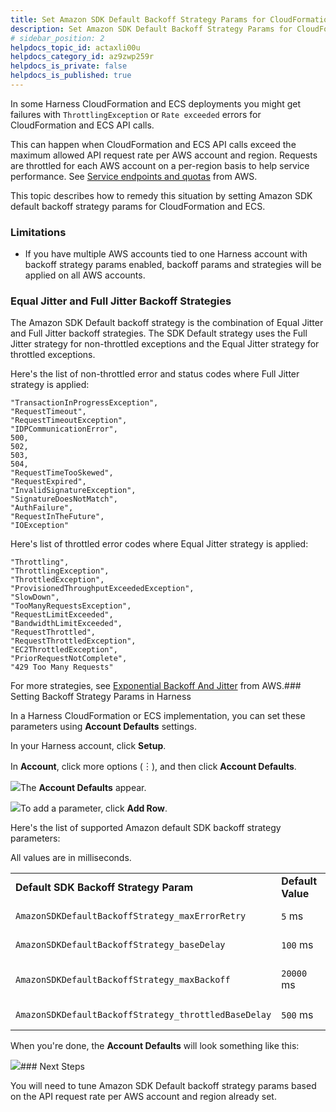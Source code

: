 ```yaml
---
title: Set Amazon SDK Default Backoff Strategy Params for CloudFormation and ECS
description: Set Amazon SDK Default Backoff Strategy Params for CloudFormation.
# sidebar_position: 2
helpdocs_topic_id: actaxli00u
helpdocs_category_id: az9zwp259r
helpdocs_is_private: false
helpdocs_is_published: true
---
```


In some Harness CloudFormation and ECS deployments you might get failures with `ThrottlingException` or `Rate exceeded` errors for CloudFormation and ECS API calls.

This can happen when CloudFormation and ECS API calls exceed the maximum allowed API request rate per AWS account and region. Requests are throttled for each AWS account on a per-region basis to help service performance. See [Service endpoints and quotas](https://docs.aws.amazon.com/general/latest/gr/aws-service-information.html) from AWS.

This topic describes how to remedy this situation by setting Amazon SDK default backoff strategy params for CloudFormation and ECS.

### Limitations

* If you have multiple AWS accounts tied to one Harness account with backoff strategy params enabled, backoff params and strategies will be applied on all AWS accounts.

### Equal Jitter and Full Jitter Backoff Strategies

The Amazon SDK Default backoff strategy is the combination of Equal Jitter and Full Jitter backoff strategies. The SDK Default strategy uses the Full Jitter strategy for non-throttled exceptions and the Equal Jitter strategy for throttled exceptions.

Here's the list of non-throttled error and status codes where Full Jitter strategy is applied: 


```
"TransactionInProgressException",  
"RequestTimeout",  
"RequestTimeoutException",  
"IDPCommunicationError",  
500,  
502,  
503,  
504,  
"RequestTimeTooSkewed",  
"RequestExpired",  
"InvalidSignatureException",  
"SignatureDoesNotMatch",  
"AuthFailure",  
"RequestInTheFuture",  
"IOException"
```
Here's list of throttled error codes where Equal Jitter strategy is applied:


```
"Throttling",  
"ThrottlingException",  
"ThrottledException",  
"ProvisionedThroughputExceededException",  
"SlowDown",  
"TooManyRequestsException",  
"RequestLimitExceeded",  
"BandwidthLimitExceeded",  
"RequestThrottled",  
"RequestThrottledException",  
"EC2ThrottledException",  
"PriorRequestNotComplete",  
"429 Too Many Requests"
```
For more strategies, see [Exponential Backoff And Jitter](https://aws.amazon.com/blogs/architecture/exponential-backoff-and-jitter/) from AWS.### Setting Backoff Strategy Params in Harness

In a Harness CloudFormation or ECS implementation, you can set these parameters using **Account Defaults** settings.

In your Harness account, click **Setup**.

In **Account**, click more options (︙), and then click **Account Defaults**.

![](https://files.helpdocs.io/kw8ldg1itf/articles/actaxli00u/1644626045542/clean-shot-2022-02-11-at-16-33-47-2-x.png)The **Account Defaults** appear.

![](https://files.helpdocs.io/kw8ldg1itf/articles/actaxli00u/1644626100397/clean-shot-2022-02-11-at-16-34-52-2-x.png)To add a parameter, click **Add Row**.

Here's the list of supported Amazon default SDK backoff strategy parameters:

All values are in milliseconds.

|  |  |  |
| --- | --- | --- |
| **Default SDK Backoff Strategy Param** | **Default Value** | **Description** |
| `AmazonSDKDefaultBackoffStrategy_maxErrorRetry` | `5` ms | The maximum number of retries. |
| `AmazonSDKDefaultBackoffStrategy_baseDelay` | `100` ms | Base delay for *FullJitterBackoffStrategy.* |
| `AmazonSDKDefaultBackoffStrategy_maxBackoff` | `20000` ms | The maximum backoff time after which retries will not be performed. |
| `AmazonSDKDefaultBackoffStrategy_throttledBaseDelay` | `500` ms | Base delay for *EqualJitterBackoffStrategy.* |

When you're done, the **Account Defaults** will look something like this:

![](https://files.helpdocs.io/kw8ldg1itf/articles/actaxli00u/1644626783358/image.png)### Next Steps

You will need to tune Amazon SDK Default backoff strategy params based on the API request rate per AWS account and region already set.

